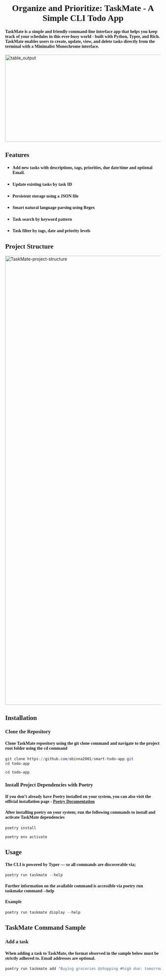 <div align="center"><h1 style="font-family: Georgia, serif;">Organize and Prioritize: TaskMate - A Simple CLI Todo App</h1></div>  
<h4 style="font-family: Georgia, serif;">TaskMate is a simple and friendly command-line interface app that helps you keep track of your schedules in this ever-busy 
world - built with Python, Typer, and Rich. TaskMate enables users to create, update, view, and delete tasks directly from the terminal with a Minimalist Monochrome 
interface.</h4>

<img width="3806" height="282" alt="table_output" src="https://github.com/user-attachments/assets/63be931a-3189-4328-b59d-aa7e442cb133" />

<div align='left'><h2 style="font-family: Georgia, serif;">Features</h2>
<ul>
  <li><h4 style="font-family: Georgia, serif;">Add new tasks with descriptions, tags, priorities, due date/time and optional Email.</h4></li>
  <li><h4 style="font-family: Georgia, serif;">Update existing tasks by task ID</h4></li>
  <li><h4 style="font-family: Georgia, serif;">Persistent storage using a JSON file</h4></li>
  <li><h4 style="font-family: Georgia, serif;">Smart natural language parsing using Regex</h4></li>
  <li><h4 style="font-family: Georgia, serif;">Task search by keyword pattern</h4></li>
  <li><h4 style="font-family: Georgia, serif;">Task filter by tags, date and priority levels</h4></li>
</ul>
<div align='left'><h2 style="font-family: Georgia, serif;">Project Structure</h2></div>
<img width="1231" height="1452" alt="TaskMate-project-structure" src="https://github.com/user-attachments/assets/667391a9-e0ad-4222-8953-285dfc40a684" />
<div align='left'><h2 style="font-family: Georgia, serif;">Installation</h2></div>
<h3 style="font-family: Georgia, serif;">Clone the Repository</h3>  
<h4 style="font-family: Georgia, serif;">Clone TaskMate repository using the git clone command and navigate to the project root folder using the cd command</h4>

```powershell
git clone https://github.com/obinna2001/smart-todo-app.git
cd todo-app
```
```powershell
cd todo-app
```
<h3 style="font-family: Georgia, serif;">Install Project Dependencies with Poetry</h3>
<h4 style="font-family: Georgia, serif;">
  If you don’t already have Poetry installed on your system, you can also visit the official installation page - 
  <a href="https://github.com/python-poetry/install.python-poetry.org" style="font-family: Georgia, serif;">
    Poetry Documentation
  </a>
</h4>
<h4 style="font-family: Georgia, serif;">After installing poetry on your system; run the following commands to install and activate TaskMate dependencies</h4>

```powershell
poetry install 
```
```powershell
poetry env activate
```
<div><h2 style="font-family: Georgia, serif;">Usage</h2></div>
<h4 style="font-family: Georgia, serif;">The CLI is powered by Typer — so all commands are discoverable via;</h4>

```powershell
poetry run taskmate --help
```
<h4 style="font-family: Georgia, serif;">Further information on the available command is accessible via poetry run taskmake command --help</h4>
<h4 style="font-family: Georgia, serif;">Example</h4>

```powershell
poetry run taskmate display --help
```
<div><h2 style="font-family: Georgia, serif;">TaskMate Command Sample</h2></div>
<h3 style="font-family: Georgia, serif;">Add a task</h3>
<h4 style="font-family: Georgia, serif;">When adding a task to TaskMate, the format observed in the sample below must be strictly adhered to. Email addresses are optional.</h4>

```powershell
poetry run taskmate add "Buying groceries @shopping #high due: tomorrow assigned: johndoe34@gmail.com
```



